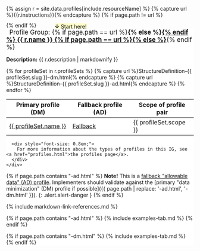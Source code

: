 {% assign r = site.data.profiles[include.resourceName]  %}
{% capture url %}{{r.instructions}}{% endcapture %}
{% if page.path != url %}
<div style="padding-left: 9.3em; margin-bottom:-1.4em;"><span class="highlight"><strong>&darr;</strong> Start here!</span></div>
{% endif %}
<div class="well profile-set-nav" style="background-color: #fff; margin-top: 2em; width: 100%;">
    <div style="font-size: 1.2em; margin-top: -1.7em;">
      <span style="background-color: #fff; padding-left: 0.5em; padding-right: 0.5em;">
        Profile Group:
        {% if page.path == url %}<strong>{% else %}<a style="font-weight: bold; text-decoration: underline;" href="{{ url }}">{% endif %}
          {{ r.name }}
        {% if page.path == url %}</strong>{% else %}</a>{% endif %}
      </span>
    </div>
    <div style="margin-top: 1em;">
      <p><strong>Description:</strong> {{ r.description | markdownify }}</p>
      <table class="table">
          <thead>
              <tr>
                  <th>Primary profile (DM)</th>
                  <th>Fallback profile (AD)</th>
                  <th>Scope of profile pair</th>
              </tr>
          </thead>
          <tbody>
              {% for profileSet in r.profileSets %}
              <tr>
                  {% capture url %}StructureDefinition-{{ profileSet.slug }}-dm.html{% endcapture %}
                  <td class="{% if page.path == url %}active-page{% endif %}">
                    <a href="{{ url }}">{{ profileSet.name }}</a>
                  </td>
                  {% capture url %}StructureDefinition-{{ profileSet.slug }}-ad.html{% endcapture %}
                  <td class="{% if page.path == url %}active-page{% endif %}">
                      <a href="{{ url }}">Fallback</a>
                  </td>
                  <td>{{ profileSet.scope }}</td>
              </tr>
              {% endfor %}
          </tbody>
      </table>

      <div style="font-size: 0.8em;">
        For more information about the types of profiles in this IG, see <a href="profiles.html">the profiles page</a>.
      </div>
    </div>
</div>

<style>
 /* Restyle table at the top of each profile page */
  #segment-content > div > div > div > div > table.grid:first-of-type {
    margin-top: -12px;
    margin-left: 2%;
    width: 96%;
    border: none;
    background-color: #f5f5f5;

    /* Bananas stuff you apparently have to do to get both a border and round corners on a table */
    border-left: 1px solid rgb(220, 220, 220);
    border-right: 1px solid rgb(220, 220, 220);
    border-bottom: 1px solid rgb(220, 220, 220);
    border-bottom-right-radius: 5px;
    border-bottom-left-radius: 5px !important;
    overflow: hidden;
    box-shadow: 0px 0px 1px rgb(220,220,220)
  }

  #segment-content > div > div > div > div > table.grid:first-of-type td {
    font-size: 0.8em;
  }

  /* add 10px exterior padding to table */
  #segment-content > div > div > div > div > table.grid:first-of-type tr:first-of-type td { padding-top:10px; }
  #segment-content > div > div > div > div > table.grid:first-of-type tr:last-of-type td { padding-bottom:10px; }

  /* proper width on first column */
    #segment-content > div > div > div > div > table.grid:first-of-type tr td:first-of-type {
      min-width: 10em;
  }

  /* Fix font for defining url in table */
  #segment-content > div > div > div > div > table.grid:first-of-type tr:first-of-type td:last-of-type {
    font-family: Monaco, Menlo, Consolas, "Courier New", monospace !important;
    font-size: 12px;
  }

  #segment-content > div > div > div > div > table.grid:first-of-type td {
    border: none;
    padding: 0;
  }
  #segment-content > div > div > div > div > table.grid:first-of-type td p {
    font-size: 1em;
  }
  #segment-content > div > div > div > div > table.grid:first-of-type tr td:first-of-type {
    font-weight: bold;
    text-align:  right;
    padding-right:  0.5em;
  }
  #segment-content > div > div > div > div > table.grid:first-of-type tr td p:last-of-type {
    padding-bottom:  0;
    margin-bottom:  0;
  }

  .highlight {
      background-color: #fffeca;
  }

  .profile-set-nav .active-page a {
    color: #eb8f00;
    font-weight: bold;
    text-decoration: none !important;
    cursor: not-allowed;
  }
</style>

<script>
  // If parent is inline-block, switch to inline. This will make the nav table always take up 100% width
  var parent = document.querySelector('.profile-set-nav').parentElement;
  if(parent.style.display == "inline-block") {
    parent.style.display = "inline";
  }
</script>

{% if page.path contains "-ad.html" %}
**Note!** This is a [fallback "allowable data" (AD) profile](profiles.html#data-minimization). Implementers should validate against the [primary "data minimization" (DM) profile if possible]({{ page.path | replace: '-ad.html', '-dm.html' }}).
{: .alert.alert-danger }
{% endif %}

{% include markdown-link-references.md %}

{% if page.path contains "-ad.html" %}
{% include examples-tab.md %}
{% endif %}

{% if page.path contains "-dm.html" %}
{% include examples-tab.md %}
{% endif %}


<script>
    // Set tab based on the anchor in URL
    var hash = window.location.hash;
    try {
        if(hash == "#tab-diff") sessionStorage.setItem('fhir-resource-tab-index', 1);
        if(hash == "#tab-snapshot") sessionStorage.setItem('fhir-resource-tab-index', 2);
        if(hash == "#tab-ms") sessionStorage.setItem('fhir-resource-tab-index', 3);

        // Default to snapshot tab
        if(!sessionStorage.getItem('fhir-resource-tab-index')) sessionStorage.setItem('fhir-resource-tab-index', 2);
    } catch(e) { }

    // Make it so that clicking the tabs also sets the anchor in the url
    document.addEventListener("DOMContentLoaded", function() {
        $('#tabs .ui-tabs-nav li').click(function() {
            var id = $(this).children('a').attr('id');
            if(id == "ui-id-2") window.location.hash = "#tab-diff";
            if(id == "ui-id-3") window.location.hash = "#tab-snapshot";
            if(id == "ui-id-4") window.location.hash = "#tab-ms";
        })
    });
</script>